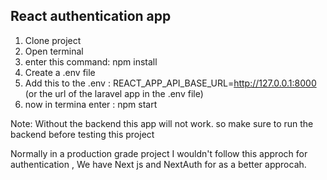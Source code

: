 <h2>React authentication app</h2>

1. Clone project
2. Open terminal
3. enter this command: npm install
4. Create a .env file
5. Add this to the .env : REACT_APP_API_BASE_URL=http://127.0.0.1:8000 (or the url of the laravel app in the .env file)
6. now in termina enter : npm start

<p> Note: Without the backend this app will not work. so make sure to run the backend before testing this project</p>

<p> Normally in a production grade project I wouldn't follow this approch for authentication , We have Next js and NextAuth for as a better approcah.
</p>
